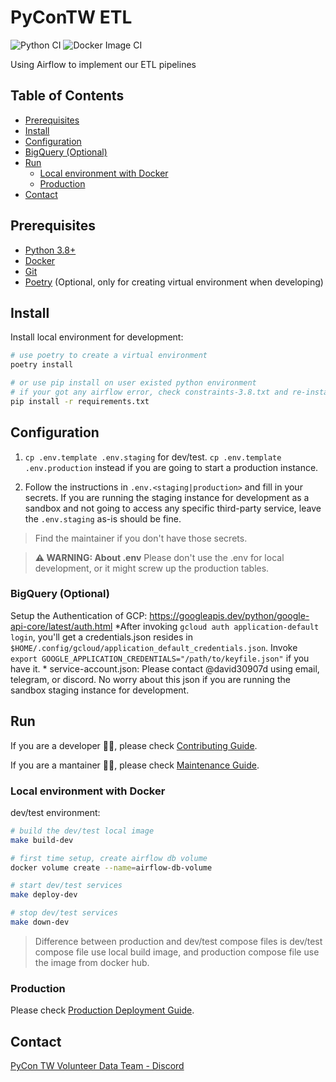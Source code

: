 # PyConTW ETL

![Python CI](https://github.com/pycontw/PyCon-ETL/workflows/Python%20CI/badge.svg)
![Docker Image CI](https://github.com/pycontw/PyCon-ETL/workflows/Docker%20Image%20CI/badge.svg)

Using Airflow to implement our ETL pipelines

## Table of Contents

- [Prerequisites](#prerequisites)
- [Install](#install)
- [Configuration](#configuration)
- [BigQuery (Optional)](#bigquery-optional)
- [Run](#run)
  - [Local environment with Docker](#local-environment-with-docker)
  - [Production](#production)
- [Contact](#contact)

## Prerequisites

- [Python 3.8+](https://www.python.org/downloads/release/python-3811/)
- [Docker](https://docs.docker.com/get-docker/)
- [Git](https://git-scm.com/book/zh-tw/v2/%E9%96%8B%E5%A7%8B-Git-%E5%AE%89%E8%A3%9D%E6%95%99%E5%AD%B8)
- [Poetry](https://python-poetry.org/docs/#installation) (Optional, only for creating virtual environment when developing)

## Install

Install local environment for development:

```bash
# use poetry to create a virtual environment
poetry install

# or use pip install on user existed python environment
# if your got any airflow error, check constraints-3.8.txt and re-install airflow dependencies
pip install -r requirements.txt
```

## Configuration

1. `cp .env.template .env.staging` for dev/test. `cp .env.template .env.production` instead if you are going to start a production instance.

2. Follow the instructions in `.env.<staging|production>` and fill in your secrets.
    If you are running the staging instance for development as a sandbox and not going to access any specific third-party service, leave the `.env.staging` as-is should be fine.

> Find the maintainer if you don't have those secrets.

> **⚠ WARNING: About .env**
> Please don't use the .env for local development, or it might screw up the production tables.

### BigQuery (Optional)

Setup the Authentication of GCP: <https://googleapis.dev/python/google-api-core/latest/auth.html>
    *After invoking `gcloud auth application-default login`, you'll get a credentials.json resides in `$HOME/.config/gcloud/application_default_credentials.json`. Invoke `export GOOGLE_APPLICATION_CREDENTIALS="/path/to/keyfile.json"` if you have it.
    * service-account.json: Please contact @david30907d using email, telegram, or discord. No worry about this json if you are running the sandbox staging instance for development.

## Run

If you are a developer 👨‍💻, please check [Contributing Guide](./docs/CONTRIBUTING.md).

If you are a mantainer 👨‍🔧, please check [Maintenance Guide](./docs/MAINTENANCE.md).

### Local environment with Docker

dev/test environment:

```bash
# build the dev/test local image
make build-dev

# first time setup, create airflow db volume
docker volume create --name=airflow-db-volume

# start dev/test services
make deploy-dev

# stop dev/test services
make down-dev
```

> Difference between production and dev/test compose files is dev/test compose file use local build image, and production compose file use the image from docker hub.

### Production

Please check [Production Deployment Guide](./docs/DEPLOYMENT.md).

## Contact

[PyCon TW Volunteer Data Team - Discord](https://discord.com/channels/752904426057892052/900721883383758879)

